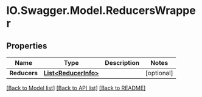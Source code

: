 # IO.Swagger.Model.ReducersWrapper
## Properties

Name | Type | Description | Notes
------------ | ------------- | ------------- | -------------
**Reducers** | [**List&lt;ReducerInfo&gt;**](ReducerInfo.md) |  | [optional] 

[[Back to Model list]](../README.md#documentation-for-models) [[Back to API list]](../README.md#documentation-for-api-endpoints) [[Back to README]](../README.md)

